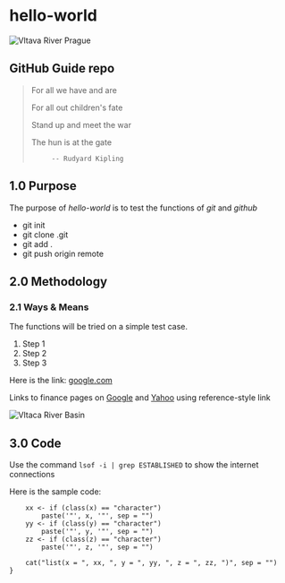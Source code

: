 hello-world
===========

![Vltava River Prague](http://upload.wikimedia.org/wikipedia/commons/thumb/0/00/Prague_Vltava_pano_-_Oct_2010.jpg/640px-Prague_Vltava_pano_-_Oct_2010.jpg "Vltava River in Prague")

GitHub Guide repo
-----------------

> For all we have and are
>
> For all out children's fate
>
> Stand up and meet the war
>
> The hun is at the gate
>
>          -- Rudyard Kipling

## 1.0 Purpose

The purpose of _hello-world_ is to test the functions of _git_ and *github*

* git init
* git clone <url-of-remote-repository>.git
* git add .
* git push origin remote

## 2.0 Methodology

### 2.1 Ways & Means

The functions will be tried on a simple test case.

1. Step 1
2. Step 2
3. Step 3

Here is the link: [google.com](http://google.com)

Links to finance pages on [Google][1] and [Yahoo][2] using reference-style link

[1]: http://finance.google.com/ "Google Finance"
[2]: http://finance.yahoo.com/ "Yahoo Finance"

![Vltaca River Basin][id1]

[id1]: http://upload.wikimedia.org/wikipedia/commons/thumb/e/ef/Vltava_River_%28CZE%29_-_location_and_watershed.svg/500px-Vltava_River_%28CZE%29_-_location_and_watershed.svg.png "Map of Vltava River Basin"

## 3.0 Code

Use the command `lsof -i | grep ESTABLISHED` to show the internet connections

Here is the sample code:

	    xx <- if (class(x) == "character")
	        paste('"', x, '"', sep = "")
	    yy <- if (class(y) == "character")
	        paste('"', y, '"', sep = "")
	    zz <- if (class(z) == "character")
	        paste('"', z, '"', sep = "")
	
	    cat("list(x = ", xx, ", y = ", yy, ", z = ", zz, ")", sep = "")
	}



